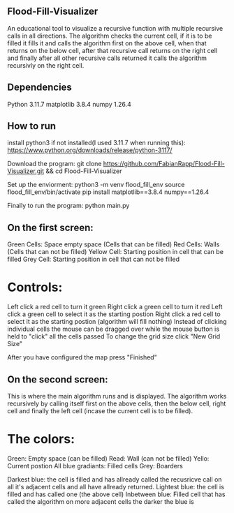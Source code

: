 ## Flood-Fill-Visualizer
An educational tool to visualize a recursive function with multiple recursive calls in all directions.
The algorithm checks the current cell, if it is to be filled it fills it and calls the algorithm first on the above cell, when that returns on the below cell, after that recursive call returns on the right cell and finally after all other recursive calls returned it calls the algorithm  recursivly on the right cell.

## Dependencies
Python 3.11.7
matplotlib                3.8.4
numpy                     1.26.4

## How to run

install python3 if not installed(I used 3.11.7 when running this):
https://www.python.org/downloads/release/python-3117/

Download the program:
git clone https://github.com/FabianRapp/Flood-Fill-Visualizer.git && cd Flood-Fill-Visualizer

Set up the enviorment:
python3 -m venv flood_fill_env
source flood_fill_env/bin/activate
pip install matplotlib==3.8.4 numpy==1.26.4

Finally to run the program:
python main.py


## On the first screen:
Green Cells: Space empty space (Cells that can be filled)
Red Cells: Walls (Cells that can not be filled)
Yellow Cell: Starting position in cell that can be filled
Grey Cell: Starting position in cell that can not be filled

# Controls:
Left click a red cell to turn it green
Right click a green cell to turn it red
Left click a green cell to select it as the starting postion
Right click a red cell to select it as the starting postion (algorithm will fill nothing)
Instead of clicking individual cells the mouse can be dragged over while the mouse button is held to "click" all the cells passed
To change the grid size click "New Grid Size"

After you have configured the map press "Finished"


## On the second screen:
This is where the main algorithm runs and is displayed.
The algorithm works recursively by calling itself first on the above cells, then the below cell, right cell and finally the left cell (incase the current cell is to be filled).

# The colors:
Green: Empty space (can be filled)
Read: Wall (can not be filled)
Yello: Current postion
All blue gradiants: Filled cells
Grey: Boarders

Darkest blue: the cell is filled and has allready called the recusricve call on all it's adjacent cells and all have allready returned.
Lightest blue: the cell is filled and has called one (the above cell)
Inbetween blue: Filled cell that has called the algorithm on more adjacent cells the darker the blue is
